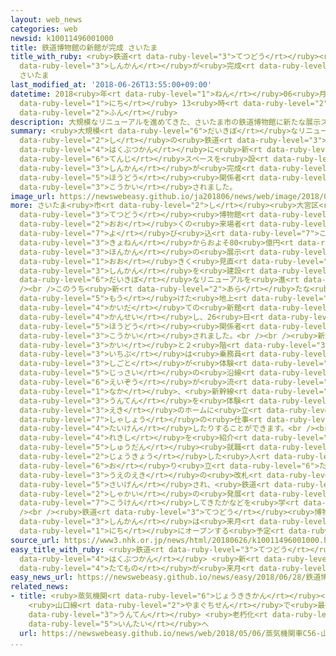 ```yaml
---
layout: web_news
categories: web
newsid: k10011496001000
title: 鉄道博物館の新館が完成 さいたま
title_with_ruby: <ruby>鉄道<rt data-ruby-level="3">てつどう</rt></ruby><ruby>博物館<rt data-ruby-level="4">はくぶつかん</rt></ruby>の<ruby>新館<rt
  data-ruby-level="3">しんかん</rt></ruby>が<ruby>完成<rt data-ruby-level="4">かんせい</rt></ruby>
  さいたま
last_modified_at: '2018-06-26T13:55:00+09:00'
datetime: 2018<ruby>年<rt data-ruby-level="1">ねん</rt></ruby>06<ruby>月<rt data-ruby-level="1">がつ</rt></ruby>26<ruby>日<rt
  data-ruby-level="1">にち</rt></ruby> 13<ruby>時<rt data-ruby-level="2">じ</rt></ruby>55<ruby>分<rt
  data-ruby-level="2">ふん</rt></ruby>
description: 大規模なリニューアルを進めてきた、さいたま市の鉄道博物館に新たな展示スペースを設けた新館が完成し、報道関係者に公開されました。
summary: <ruby>大規模<rt data-ruby-level="6">だいきぼ</rt></ruby>なリニューアルを<ruby>進<rt data-ruby-level="3">すす</rt></ruby>めてきた、さいたま<ruby>市<rt
  data-ruby-level="2">し</rt></ruby>の<ruby>鉄道<rt data-ruby-level="3">てつどう</rt></ruby><ruby>博物館<rt
  data-ruby-level="4">はくぶつかん</rt></ruby>に<ruby>新<rt data-ruby-level="2">あら</rt></ruby>たな<ruby>展示<rt
  data-ruby-level="6">てんじ</rt></ruby>スペースを<ruby>設<rt data-ruby-level="5">もう</rt></ruby>けた<ruby>新館<rt
  data-ruby-level="3">しんかん</rt></ruby>が<ruby>完成<rt data-ruby-level="4">かんせい</rt></ruby>し、<ruby>報道<rt
  data-ruby-level="5">ほうどう</rt></ruby><ruby>関係者<rt data-ruby-level="4">かんけいしゃ</rt></ruby>に<ruby>公開<rt
  data-ruby-level="3">こうかい</rt></ruby>されました。
image_url: https://newswebeasy.github.io/ja201806/news/web/image/2018/06/26/K10011496001_1806261350_1806261355_01_02.jpg
more: さいたま<ruby>市<rt data-ruby-level="2">し</rt></ruby><ruby>大宮区<rt data-ruby-level="3">おおみやく</rt></ruby>の<ruby>鉄道<rt
  data-ruby-level="3">てつどう</rt></ruby><ruby>博物館<rt data-ruby-level="4">はくぶつかん</rt></ruby>ではより<ruby>多<rt
  data-ruby-level="2">おお</rt></ruby>くの<ruby>来場者<rt data-ruby-level="3">らいじょうしゃ</rt></ruby>を<ruby>呼<rt
  data-ruby-level="7">よ</rt></ruby>び<ruby>込<rt data-ruby-level="7">こ</rt></ruby>もうと、<ruby>去年<rt
  data-ruby-level="3">きょねん</rt></ruby>からおよそ80<ruby>億円<rt data-ruby-level="4">おくえん</rt></ruby>をかけて<ruby>本館<rt
  data-ruby-level="3">ほんかん</rt></ruby>の<ruby>展示<rt data-ruby-level="6">てんじ</rt></ruby>を<ruby>大<rt
  data-ruby-level="1">おお</rt></ruby>きく<ruby>見直<rt data-ruby-level="2">みなお</rt></ruby>したほか、<ruby>新館<rt
  data-ruby-level="3">しんかん</rt></ruby>を<ruby>建設<rt data-ruby-level="5">けんせつ</rt></ruby>するなど<ruby>大規模<rt
  data-ruby-level="6">だいきぼ</rt></ruby>なリニューアルを<ruby>進<rt data-ruby-level="3">すす</rt></ruby>めてきました。<br
  /><br />このうち<ruby>新<rt data-ruby-level="2">あら</rt></ruby>たな<ruby>展示<rt data-ruby-level="6">てんじ</rt></ruby>スペースを<ruby>設<rt
  data-ruby-level="5">もう</rt></ruby>けた<ruby>地上<rt data-ruby-level="2">ちじょう</rt></ruby>４<ruby>階建<rt
  data-ruby-level="4">かいだ</rt></ruby>ての<ruby>新館<rt data-ruby-level="3">しんかん</rt></ruby>が<ruby>完成<rt
  data-ruby-level="4">かんせい</rt></ruby>し、26<ruby>日<rt data-ruby-level="1">にち</rt></ruby>、<ruby>報道<rt
  data-ruby-level="5">ほうどう</rt></ruby><ruby>関係者<rt data-ruby-level="4">かんけいしゃ</rt></ruby>に<ruby>公開<rt
  data-ruby-level="3">こうかい</rt></ruby>されました。<br /><br /><ruby>新館<rt data-ruby-level="3">しんかん</rt></ruby>の１<ruby>階<rt
  data-ruby-level="3">かい</rt></ruby>と２<ruby>階<rt data-ruby-level="3">かい</rt></ruby>の<ruby>一部<rt
  data-ruby-level="3">いちぶ</rt></ruby>は<ruby>乗務員<rt data-ruby-level="5">じょうむいん</rt></ruby>などの<ruby>仕事<rt
  data-ruby-level="3">しごと</rt></ruby>が<ruby>体験<rt data-ruby-level="4">たいけん</rt></ruby>できるスペースになっていて、<ruby>実際<rt
  data-ruby-level="5">じっさい</rt></ruby>の<ruby>沿線<rt data-ruby-level="6">えんせん</rt></ruby>の<ruby>映像<rt
  data-ruby-level="6">えいぞう</rt></ruby>が<ruby>流<rt data-ruby-level="3">なが</rt></ruby>れる<ruby>中<rt
  data-ruby-level="1">なか</rt></ruby>、<ruby>新幹線<rt data-ruby-level="5">しんかんせん</rt></ruby>の<ruby>運転<rt
  data-ruby-level="3">うんてん</rt></ruby>を<ruby>体験<rt data-ruby-level="4">たいけん</rt></ruby>したり<ruby>駅<rt
  data-ruby-level="3">えき</rt></ruby>のホームに<ruby>立<rt data-ruby-level="1">た</rt></ruby>つ<ruby>車掌<rt
  data-ruby-level="7">しゃしょう</rt></ruby>の<ruby>仕事<rt data-ruby-level="3">しごと</rt></ruby>を<ruby>体験<rt
  data-ruby-level="4">たいけん</rt></ruby>したりすることができます。<br /><br />また、<ruby>鉄道<rt data-ruby-level="3">てつどう</rt></ruby>の<ruby>歴史<rt
  data-ruby-level="4">れきし</rt></ruby>を<ruby>紹介<rt data-ruby-level="7">しょうかい</rt></ruby>するコーナーでは<ruby>集団<rt
  data-ruby-level="5">しゅうだん</rt></ruby><ruby>就職<rt data-ruby-level="6">しゅうしょく</rt></ruby>で<ruby>上京<rt
  data-ruby-level="2">じょうきょう</rt></ruby>した<ruby>人<rt data-ruby-level="1">ひと</rt></ruby>たちが<ruby>降<rt
  data-ruby-level="6">お</rt></ruby>り<ruby>立<rt data-ruby-level="6">た</rt></ruby>った<ruby>上野駅<rt
  data-ruby-level="3">うえのえき</rt></ruby>の<ruby>改札<rt data-ruby-level="4">かいさつ</rt></ruby>が<ruby>再現<rt
  data-ruby-level="5">さいげん</rt></ruby>され、<ruby>鉄道<rt data-ruby-level="3">てつどう</rt></ruby>が<ruby>社会<rt
  data-ruby-level="2">しゃかい</rt></ruby>の<ruby>発展<rt data-ruby-level="6">はってん</rt></ruby>にどのように<ruby>貢献<rt
  data-ruby-level="7">こうけん</rt></ruby>してきたかなどを<ruby>学<rt data-ruby-level="1">まな</rt></ruby>ぶことができるようになっています。<br
  /><br /><ruby>鉄道<rt data-ruby-level="3">てつどう</rt></ruby><ruby>博物館<rt data-ruby-level="4">はくぶつかん</rt></ruby>の<ruby>新館<rt
  data-ruby-level="3">しんかん</rt></ruby>は<ruby>来月<rt data-ruby-level="2">らいげつ</rt></ruby>５<ruby>日<rt
  data-ruby-level="1">にち</rt></ruby>にオープンする<ruby>予定<rt data-ruby-level="3">よてい</rt></ruby>です。
source_url: https://www3.nhk.or.jp/news/html/20180626/k10011496001000.html
easy_title_with_ruby: <ruby>鉄道<rt data-ruby-level="3">てつどう</rt></ruby><ruby>博物館<rt
  data-ruby-level="4">はくぶつかん</rt></ruby> <ruby>新<rt data-ruby-level="2">あたら</rt></ruby>しい<ruby>建物<rt
  data-ruby-level="4">たてもの</rt></ruby>が<ruby>来月<rt data-ruby-level="2">らいげつ</rt></ruby>オープンする
easy_news_url: https://newswebeasy.github.io/news/easy/2018/06/28/鉄道博物館-新しい建物が来月オープンする
related_news:
- title: <ruby>蒸気機関<rt data-ruby-level="6">じょうききかん</rt></ruby><ruby>車<rt data-ruby-level="1">しゃ</rt></ruby>Ｃ５６
    <ruby>山口線<rt data-ruby-level="2">やまぐちせん</rt></ruby>で<ruby>最後<rt data-ruby-level="4">さいご</rt></ruby>の<ruby>運転<rt
    data-ruby-level="3">うんてん</rt></ruby> <ruby>老朽化<rt data-ruby-level="7">ろうきゅうか</rt></ruby>で<ruby>引退<rt
    data-ruby-level="5">いんたい</rt></ruby>へ
  url: https://newswebeasy.github.io/news/web/2018/05/06/蒸気機関車C56-山口線で最後の運転-老朽化で引退へ
...
```

